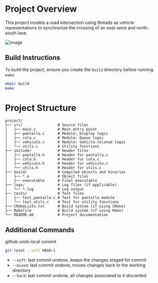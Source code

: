 # Project Overview
This project models a road intersection using threads as vehicle representations to synchronize the crossing of an east-west and north-south lane.

![image](https://github.com/user-attachments/assets/f09a2fae-d5eb-47a0-aab3-84ec1a8eafea)

## Build Instructions

To build the project, ensure you create the `build` directory before running `make`:

```bash
mkdir build
make
```



# Project Structure

```plaintext
project/
├── src/                # Source files
│   ├── main.c          # Main entry point
│   ├── pantalla.c      # Module: Display logic
│   ├── cola.c          # Module: Queue logic
│   ├── vehiculo.c      # Module: Vehicle-related logic
│   └── utils.c         # Utility functions
├── include/            # Header files
│   ├── pantalla.h      # Header for pantalla.c
│   ├── cola.h          # Header for cola.c
│   ├── vehiculo.h      # Header for vehiculo.c
│   └── utils.h         # Header for utils.c
├── build/              # Compiled objects and binaries
│   ├── *.o             # Object files
│   ├── executable      # Final executable
├── logs/               # Log files (if applicable)
│   └── *.log           # Log output
├── tests/              # Test files
│   ├── test_pantalla.c # Test for pantalla module
│   └── test_utils.c    # Test for utility functions
├── CMakeLists.txt      # Build system (if using CMake)
├── Makefile            # Build system (if using Make)
└── README.md           # Project documentation
```

## Additional Commands

github undo local commit
```bash
git reset --soft HEAD~1
```
- `--soft`: last commit undone, keeps the changes staged for commit
- `--mixed`: last commit undone, moves changes back to the working directory
- `--hard`: last commit undone, all changes associated to it discarded
